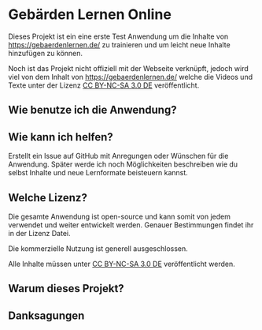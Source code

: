 # Gebärden Lernen Online

Dieses Projekt ist ein eine erste Test Anwendung um die Inhalte von https://gebaerdenlernen.de/ zu trainieren und um leicht neue Inhalte hinzufügen zu können. 

Noch ist das Projekt nicht offiziell mit der Webseite verknüpft, jedoch wird viel von dem Inhalt von https://gebaerdenlernen.de/ welche die Videos und Texte unter der Lizenz [CC BY-NC-SA 3.0 DE](https://creativecommons.org/licenses/by-nc-sa/3.0/de/) veröffentlicht. 

## Wie benutze ich die Anwendung?

## Wie kann ich helfen?
Erstellt ein Issue auf GitHub mit Anregungen oder Wünschen für die Anwendung. Später werde ich noch Möglichkeiten beschreiben wie du selbst Inhalte und neue Lernformate beisteuern kannst. 

## Welche Lizenz?
Die gesamte Anwendung ist open-source und kann somit von jedem verwendet und weiter entwickelt werden. Genauer Bestimmungen findet ihr in der Lizenz Datei. 

Die kommerzielle Nutzung ist generell ausgeschlossen.

Alle Inhalte müssen unter [CC BY-NC-SA 3.0 DE](https://creativecommons.org/licenses/by-nc-sa/3.0/de/) veröffentlicht werden. 

## Warum dieses Projekt?

## Danksagungen
